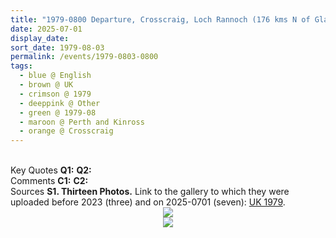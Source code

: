 ```yaml
---
title: "1979-0800 Departure, Crosscraig, Loch Rannoch (176 kms N of Glasgow in Scotland), Perth and Kinross, UK"
date: 2025-07-01
display_date: 
sort_date: 1979-08-03
permalink: /events/1979-0803-0800
tags:
  - blue @ English
  - brown @ UK
  - crimson @ 1979
  - deeppink @ Other
  - green @ 1979-08
  - maroon @ Perth and Kinross
  - orange @ Crosscraig
---
```


<br>

<wave-list>
  <list-title color="DarkSeaGreen" width="55">Key Quotes</list-title>
  <list-item color="BlanchedAlmond" width="280"><b>Q1:</b> <i></i></list-item>
  <list-item color="Lavender" width="280"><b>Q2:</b> <i></i></list-item>
</wave-list>

<br>

<wave-list>
  <list-title color="DarkSeaGreen" width="55">Comments</list-title>
  <list-item color="BlanchedAlmond" width="280"><b>C1:</b> <i></i></list-item>
  <list-item color="Lavender" width="280"><b>C2:</b> <i></i></list-item>
</wave-list>

<br>

<wave-list>
  <list-title color="DarkSeaGreen" width="40">Sources</list-title>
  <list-item color="BlanchedAlmond"  width="280"><b>S1. Thirteen Photos.</b> Link to the gallery to which they were uploaded before 2023 (three) and on 2025-0701 (seven): <a href="https://eternalmoments.smugmug.com/Countries/UK/1979">UK 1979</a>.</list-item>
</wave-list>

<div style="text-align: center"><img src="https://pub-bcc3cbe9b1e94ba1ac28915f7a3900fa.r2.dev/1979-0800-b_Departure_Visit_with_Sir_C.P._and_Sahaja_Yogis_Crosscraig_Loch_Rannoch_(176_kms_N_of_Glasgow_in_Scotland)_UK_01_(Photo_credit_Pat_Anslow).jpg" /></div>

<div style="text-align: center"><img src="https://pub-bcc3cbe9b1e94ba1ac28915f7a3900fa.r2.dev/1979-0800-b_Departure_Visit_with_Sir_C.P._and_Sahaja_Yogis_Crosscraig_Loch_Rannoch_(176_kms_N_of_Glasgow_in_Scotland)_UK_04_(Photo_credit_Pat_Anslow).jpg" /></div>